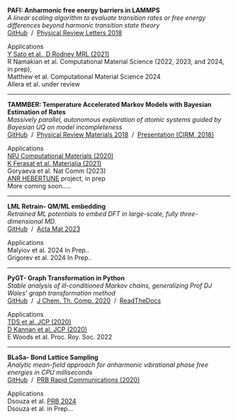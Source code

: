 <strong>PAFI: Anharmonic free energy barriers in LAMMPS</strong><br>
<em>A linear scaling algorithm to evaluate transition rates or free energy differences beyond harmonic transition state theory</em><br>
<a href="https://github.com/tomswinburne/pafi" target ="_new">GitHub</a>
&nbsp;/&nbsp;
<a href="pdf/Swinburne_Marinica_PRL_2018.pdf">Physical Review Letters 2018</a>

Applications<br>
<a href="https://www.tandfonline.com/doi/full/10.1080/21663831.2021.1875079">Y Sato et al., D Rodney MRL (2021)</a><br>
R Namakian et al. Computational Material Science (2022, 2023, and 2024, in prep), <br>Matthew et al. Computational Material Science 2024<br>
Allera et al. under review

---------------------

<strong>TAMMBER: Temperature Accelerated Markov Models with Bayesian Estimation of Rates</strong><br>
<em>Massively parallel, autonomous exploration of atomic systems guided by Bayesian UQ on model incompleteness</em><br>
<a href="https://github.com/tomswinburne/tammber" target ="_new">GitHub</a>
&nbsp;/&nbsp;
<a href="pdf/Swinburne_Perez_2018.pdf">Physical Review Materials 2018</a>
&nbsp;/&nbsp;
<a href="pdf/TAMMBER_CIRM.pdf">Presentation (CIRM, 2018)</a>

Applications<br>
<a href="https://www.nature.com/articles/s41524-020-00463-8.pdf">NPJ Computational Materials (2020)</a><br>
<a href="https://www.sciencedirect.com/science/article/abs/pii/S2589152921001836">K Ferasat et al. Materialia (2021)</a><br>
Goryaeva et al. Nat Comm (2023)<br>
<a href="/projects">ANR HEBERTUNE</a> project, in prep<br>
More coming soon.....

---------------------

<strong>LML Retrain- QM/ML embedding</strong><br>
<em>Retrained ML potentials to embed DFT in large-scale, fully three-dimensional MD.</em><br>
<a href="https://github.com/marseille-matmol/LML-retrain" target ="_new">GitHub</a>
&nbsp;/&nbsp;
<a href="https://arxiv.org/pdf/2111.11262.pdf" target ="_new">Acta Mat 2023</a>

Applications<br>
Malyiov et al. 2024 In Prep..<br>
Grigorev et al. 2024 In Prep..<br>

---------------------

<strong>PyGT- Graph Transformation in Python</strong><br>
<em>Stable analysis of ill-conditioned Markov chains, generalizing Prof DJ Wales' graph transformation method</em><br>
<a href="https://github.com/tomswinburne/PyGT" target ="_new">GitHub</a>
&nbsp;/&nbsp;
<a href="pdf/Swinburne_Wales_2020.pdf">J Chem. Th. Comp. 2020</a>
&nbsp;/&nbsp;
<a href="https://pygt.readthedocs.io" target ="_new">ReadTheDocs</a>

Applications<br>
<a href="https://hal.archives-ouvertes.fr/hal-02958853/file/swinburne_sharpe_kannan_wales_2020.pdf">TDS et al. JCP (2020)</a><br>
<a href="https://hal.archives-ouvertes.fr/hal-03090008/file/KSSW_JCP_2020_Main_Text%281%29.pdf">D Kannan et al. JCP (2020)</a><br>
E Woods et al. Proc. Roy. Soc. 2022

---------------------

<strong>BLaSa- Bond Lattice Sampling</strong><br>
<em>Analytic mean-field approach for anharmonic vibrational phase free energies in CPU milliseconds </em><br>
<a href="https://github.com/tomswinburne/blasa">GitHub</a>
&nbsp;/&nbsp;
<a href="https://journals.aps.org/prb/abstract/10.1103/PhysRevB.102.100101">PRB Rapid Communications (2020)</a>

Applications<br>
Dsouza et al. <a href="https://journals.aps.org/prb/abstract/10.1103/PhysRevB.109.064108" _target="_new">PRB 2024</a><br>
Dsouza et al. in Prep...